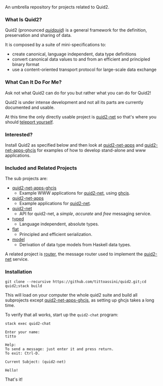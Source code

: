 An umbrella repository for projects related to Quid2.

### What Is Quid2? 

Quid2 (pronounced *[quidquid](https://en.wiktionary.org/wiki/quidquid)*) is a general framework for the definition, preservation and sharing of data.

It is composed by a suite of mini-specifications to:
* create canonical, language independent, data type definitions
* convert canonical data values to and from an efficient and principled binary format
* use a content-oriented transport protocol for large-scale data exchange

### What Can It Do For Me?

Ask not what Quid2 can do for you but rather what you can do for Quid2!

Quid2 is under intense development and not all its parts are currently documented and usable.

At this time the only directly usable project is [quid2-net](https://github.com/tittoassini/quid2-net) so that's where you should [teleport yourself](https://github.com/tittoassini/quid2-net).

### Interested?

Install Quid2 as specified below and then look at [quid2-net-apps](https://github.com/tittoassini/quid2-net-apps) and [quid2-net-apps-ghcjs](https://github.com/tittoassini/quid2-net-apps-ghcjs) for examples of how to develop stand-alone and www applications.

### Included and Related Projects

The sub projects are:
* [quid2-net-apps-ghcjs](https://github.com/tittoassini/quid2-net-apps-ghcjs)
  * Example WWW applications for [quid2-net](https://github.com/tittoassini/quid2-net), using [ghcjs](https://github.com/ghcjs/ghcjs).
* [quid2-net-apps](https://github.com/tittoassini/quid2-net-apps)
  * Example applications for [quid2-net](https://github.com/tittoassini/quid2-net).
* [quid2-net](https://github.com/tittoassini/quid2-net)
  * API for quid2-net, a *simple*, *accurate* and *free* messaging service.
* [typed](https://github.com/tittoassini/typed)
  * Language independent, absolute types.
* [flat](https://github.com/tittoassini/flat)
  * Principled and efficient serialization.
* [model](https://github.com/tittoassini/model)
  * Derivation of data type models from Haskell data types.

A related project is [router](https://github.com/tittoassini/router), the message router used to implement the [quid2-net](https://github.com/tittoassini/quid2-net) service.

### Installation

`git clone --recursive https://github.com/tittoassini/quid2.git;cd quid2;stack build`

This will load on your computer the whole quid2 suite and build all subprojects except [quid2-net-apps-ghcjs](https://github.com/tittoassini/quid2-net-apps-ghcjs), as setting up ghcjs takes a long time.

To verify that all works, start up the `quid2-chat` program:

```
stack exec quid2-chat

Enter your name:
titto

Help:
To send a message: just enter it and press return.
To exit: Ctrl-D.

Current Subject: (quid2-net)

Hello!
```

That's it!
